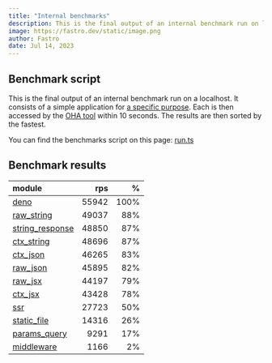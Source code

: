 ```yaml
---
title: "Internal benchmarks"
description: This is the final output of an internal benchmark run on localhost
image: https://fastro.dev/static/image.png
author: Fastro
date: Jul 14, 2023
---
```


## Benchmark script

This is the final output of an internal benchmark run on a localhost. It consists of a simple application for [a specific purpose](https://github.com/fastrodev/fastro/blob/main/deno.json). Each is then accessed by the [OHA tool](https://github.com/hatoo/oha) within 10 seconds. The results are then sorted by the fastest.

You can find the benchmarks script on this page: [run.ts](https://github.com/fastrodev/fastro/blob/main/bench/run.ts)

## Benchmark results


| module                                                                                       |   rps |    % |
| :------------------------------------------------------------------------------------------- | ----: | ---: |
| [deno](https://github.com/fastrodev/fastro/blob/main/examples/deno.ts)                       | 55942 | 100% |
| [raw_string](https://github.com/fastrodev/fastro/blob/main/examples/raw_string.ts)           | 49037 |  88% |
| [string_response](https://github.com/fastrodev/fastro/blob/main/examples/string_response.ts) | 48850 |  87% |
| [ctx_string](https://github.com/fastrodev/fastro/blob/main/examples/ctx_string.ts)           | 48696 |  87% |
| [ctx_json](https://github.com/fastrodev/fastro/blob/main/examples/ctx_json.ts)               | 46265 |  83% |
| [raw_json](https://github.com/fastrodev/fastro/blob/main/examples/raw_json.ts)               | 45895 |  82% |
| [raw_jsx](https://github.com/fastrodev/fastro/blob/main/examples/raw_jsx.tsx)                | 44197 |  79% |
| [ctx_jsx](https://github.com/fastrodev/fastro/blob/main/examples/ctx_jsx.tsx)                | 43428 |  78% |
| [ssr](https://github.com/fastrodev/fastro/blob/main/examples/ssr.ts)                         | 27723 |  50% |
| [static_file](https://github.com/fastrodev/fastro/blob/main/examples/static_file.ts)         | 14316 |  26% |
| [params_query](https://github.com/fastrodev/fastro/blob/main/examples/params_query.ts)       |  9291 |  17% |
| [middleware](https://github.com/fastrodev/fastro/blob/main/examples/middleware.ts)           |  1166 |   2% |